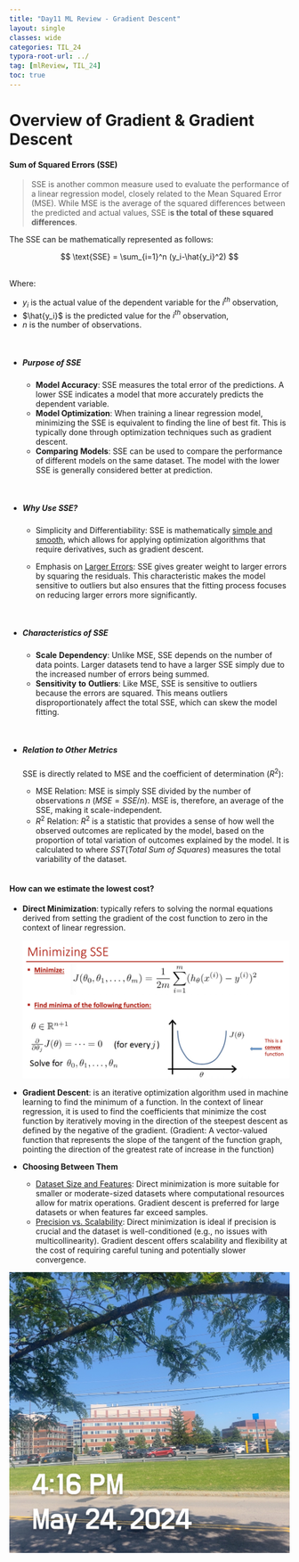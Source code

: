 ```yaml
---
title: "Day11 ML Review - Gradient Descent"
layout: single
classes: wide
categories: TIL_24
typora-root-url: ../
tag: [mlReview, TIL_24]
toc: true
---
```


# Overview of Gradient & Gradient Descent





#### **Sum of Squared Errors (SSE)**

> SSE is another common measure used to evaluate the performance of a linear regression model, closely related to the Mean Squared Error (MSE). While MSE is the average of the squared differences between the predicted and actual values, SSE i**s the total of these squared differences**. 

The SSE can be mathematically represented as follows: <br>

<center>
  $$
  \text{SSE} = \sum_{i=1}^n (y_i-\hat{y_i}^2)
  $$
</center>

<br>

Where:

- $y_i$ is the actual value of the dependent variable for the $i^{th}$ observation,
- $\hat{y_i}$ is the predicted value for the $i^{th}$ observation,
- $n$ is the number of observations.

<br>

- ##### **Purpose of SSE**

  - **Model Accuracy**: SSE measures the total error of the predictions. A lower SSE indicates a model that more accurately predicts the dependent variable.
  - **Model Optimization**: When training a linear regression model, minimizing the SSE is equivalent to finding the line of best fit. This is typically done through optimization techniques such as gradient descent.
  - **Comparing** **Models**: SSE can be used to compare the performance of different models on the same dataset. The model with the lower SSE is generally considered better at prediction.

<br>

- ##### Why Use SSE?

  - Simplicity and Differentiability: SSE is mathematically <u>simple and smooth</u>, which allows for applying optimization algorithms that require derivatives, such as gradient descent.

  - Emphasis on <u>Larger Errors</u>: SSE gives greater weight to larger errors by squaring the residuals. This characteristic makes the model sensitive to outliers but also ensures that the fitting process focuses on reducing larger errors more significantly.

<br>

- ##### **Characteristics of SSE**

  - **Scale** **Dependency**: Unlike MSE, SSE depends on the number of data points. Larger datasets tend to have a larger SSE simply due to the increased number of errors being summed.
  - **Sensitivity** **to** **Outliers**: Like MSE, SSE is sensitive to outliers because the errors are squared. This means outliers disproportionately affect the total SSE, which can skew the model fitting.

<br>

- ##### **Relation to Other Metrics** 

  SSE is directly related to MSE and the coefficient of determination ($R^2$):

  - MSE Relation: MSE is simply  SSE divided by the number of observations $n$ $(MSE = SSE/n)$. MSE is, therefore, an average of the SSE, making it scale-independent.
  - $R^2$ Relation: $R^2$ is a statistic that provides a sense of how well the observed outcomes are replicated by the model, based on the proportion of total variation of outcomes explained by the model. It is calculated to where $SST(Total\ Sum\ of\ Squares)$ measures the total variability of the dataset.

  

  <Br>

#### How can we estimate the lowest cost? 

- **Direct Minimization**: typically refers to solving the normal equations derived from setting the gradient of the cost function to zero in the context of linear regression.

   ![image-20240525135900838](/images/2024-05-25-TIL24_Day10/image-20240525135900838.png)

   

- **Gradient Descent**: is an iterative optimization algorithm used in machine learning to find the minimum of a function. In the context of linear regression, it is used to find the coefficients that minimize the cost function by iteratively moving in the direction of the steepest descent as defined by the negative of the gradient.
   (Gradient: A vector-valued function that represents the slope of the tangent of the function graph, pointing the direction of the greatest rate of increase in the function)

- **Choosing Between Them**
  - <u>Dataset Size and Features</u>: Direct minimization is more suitable for smaller or moderate-sized datasets where computational resources allow for matrix operations. Gradient descent is preferred for large datasets or when features far exceed samples.
  - <u>Precision vs. Scalability</u>: Direct minimization is ideal if precision is crucial and the dataset is well-conditioned (e.g., no issues with multicollinearity). Gradient descent offers scalability and flexibility at the cost of requiring careful tuning and potentially slower convergence.



![D0E859F8-BD9A-49B4-8872-2DB8F9123AE8](/images/2024-05-24-TIL24_Day9/D0E859F8-BD9A-49B4-8872-2DB8F9123AE8.jpeg)
